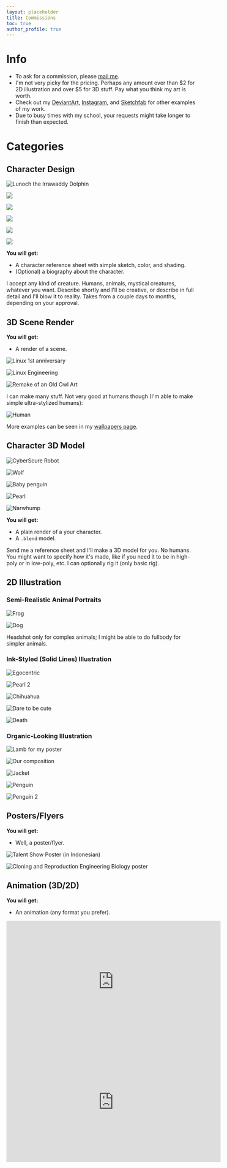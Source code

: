 ```yaml
---
layout: placeholder
title: Commissions
toc: true
author_profile: true
---
```


Info
====

*   To ask for a commission, please [mail me](mailto:daringcuteseal@gmail.com).
*   I'm not very picky for the pricing. Perhaps any amount over than $2 for 2D illustration and over $5 for 3D stuff. Pay what you think my art is worth.
*   Check out my [DeviantArt](https://www.deviantart.com/daringcuteseal), [Instagram](https://instagram.com/daringcuteseal), and [Sketchfab](https://sketchfab.com/Mysticreator) for other examples of my work.
*   Due to busy times with my school, your requests might take longer to finish than expected.

Categories
==========

Character Design
----------------


![Lunoch the Irrawaddy Dolphin](examples/lunoch.png)

![](examples/refsheet1.png)

![](examples/refsheet2.png)

![](examples/yokina.png)

![](examples/chloe.png)

![](examples/dito.png)

**You will get:**

*   A character reference sheet with simple sketch, color, and shading.
*   (Optional) a biography about the character.

I accept any kind of creature. Humans, animals, mystical creatures, whatever you want. Describe shortly and I'll be creative, or describe in full detail and I'll blow it to reality. Takes from a couple days to months, depending on your approval.

3D Scene Render
---------------

**You will get:**

*   A render of a scene.

![Linux 1st anniversary](examples/l1y.png)

![Linux Engineering](examples/linux-engineering.png)

![Remake of an Old Owl Art](examples/owl-remake-2yrs.png)

I can make many stuff. Not very good at humans though (I'm able to make simple ultra-stylized humans):

![Human](examples/best-stories.jpeg)

 More examples can be seen in my [wallpapers page](https://wallpapers.daringcuteseal.xyz).


Character 3D Model
------------------

![CyberScure Robot](examples/cybscure-1.png)

![Wolf](examples/wolf.png)

![Baby penguin](examples/baby-penguin.png)

![Pearl](examples/pearl.png)

![Narwhump](examples/narwhump.png)

**You will get:**

*   A plain render of a your character.
*   A `.blend` model.

Send me a reference sheet and I'll make a 3D model for you. No humans. You might want to specify how it's made, like if you need it to be in high-poly or in low-poly, etc. I can optionally rig it (only basic rig).


2D Illustration
---------------

### Semi-Realistic Animal Portraits

![Frog](examples/frog.png)

![Dog](examples/dog.png)

Headshot only for complex animals; I might be able to do fullbody for simpler animals.

### Ink-Styled (Solid Lines) Illustration
![Egocentric](examples/egocentric.png)

![Pearl 2](examples/pearl2.png)

![Chihuahua](examples/chihuahua.png)

![Dare to be cute](examples/dare-to-be-cute.png)

![Death](examples/death.png)

### Organic-Looking Illustration

![Lamb for my poster](examples/lamb.png)

![Our composition](examples/our-composition.png)

![Jacket](examples/jacket.png)

![Penguin](examples/penguin-watermarked.png)

![Penguin 2](examples/other-penguin.png)



Posters/Flyers
--------------

**You will get:**
* Well, a poster/flyer.

![Talent Show Poster (in Indonesian)](examples/a4-poster-1.png)

![Cloning and Reproduction Engineering Biology poster](examples/poster2-2.png)


Animation (3D/2D)
-----------------

**You will get:**
* An animation (any format you prefer).

<iframe width="560" height="315" src="https://www.youtube.com/embed/VDJWoM5AC4o?si=t_CpyGzz8wo32VAf" title="YouTube video player" frameborder="0" allow="accelerometer; autoplay; clipboard-write; encrypted-media; gyroscope; picture-in-picture; web-share" allowfullscreen></iframe>

<iframe width="560" height="315" src="https://www.youtube.com/embed/kYDscsf-vE0?si=3LhwvPgDG5j0Q7Iy" title="YouTube video player" frameborder="0" allow="accelerometer; autoplay; clipboard-write; encrypted-media; gyroscope; picture-in-picture; web-share" allowfullscreen></iframe>
